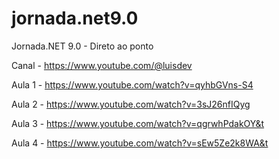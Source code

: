 # jornada.net9.0
Jornada.NET 9.0 - Direto ao ponto

Canal - https://www.youtube.com/@luisdev

Aula 1 - https://www.youtube.com/watch?v=qyhbGVns-S4

Aula 2 - https://www.youtube.com/watch?v=3sJ26nfIQyg

Aula 3 - https://www.youtube.com/watch?v=qgrwhPdakOY&t

Aula 4 - https://www.youtube.com/watch?v=sEw5Ze2k8WA&t
